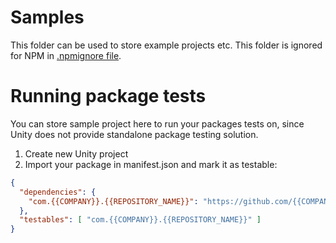 # Samples

This folder can be used to store example projects etc.
This folder is ignored for NPM in [.npmignore file](../.npmignore).

# Running package tests

You can store sample project here to run your packages tests on,
since Unity does not provide standalone package testing solution.

1. Create new Unity project
2. Import your package in manifest.json and mark it as testable:
```json
{
  "dependencies": {
    "com.{{COMPANY}}.{{REPOSITORY_NAME}}": "https://github.com/{{COMPANYGITHUB}}/{{REPOSITORY_NAME}}.git"
  },
  "testables": [ "com.{{COMPANY}}.{{REPOSITORY_NAME}}" ]
}
```
